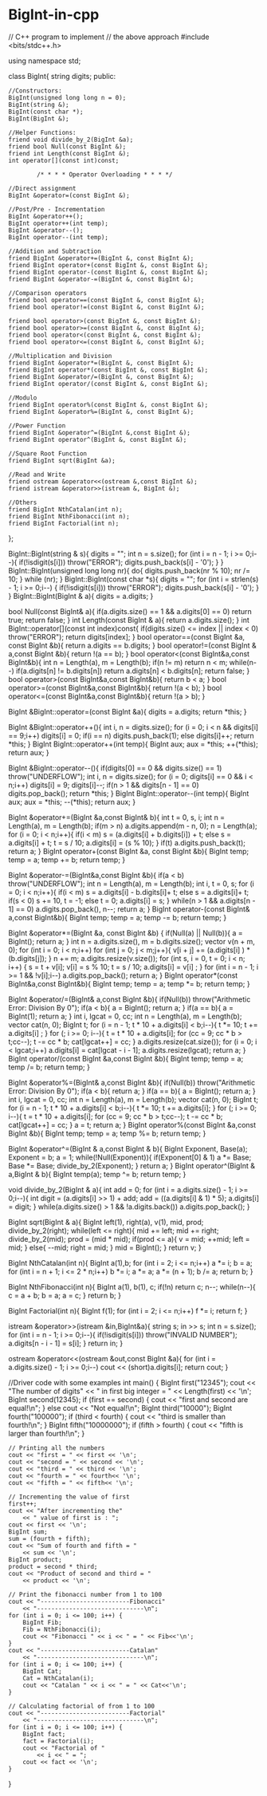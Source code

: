 # BigInt-in-cpp
// C++ program to implement
// the above approach
#include <bits/stdc++.h>

using namespace std;

class BigInt{
	string digits;
public:

	//Constructors:
	BigInt(unsigned long long n = 0);
	BigInt(string &);
	BigInt(const char *);
	BigInt(BigInt &);

	//Helper Functions:
	friend void divide_by_2(BigInt &a);
	friend bool Null(const BigInt &);
	friend int Length(const BigInt &);
	int operator[](const int)const;

			/* * * * Operator Overloading * * * */

	//Direct assignment
	BigInt &operator=(const BigInt &);

	//Post/Pre - Incrementation
	BigInt &operator++();
	BigInt operator++(int temp);
	BigInt &operator--();
	BigInt operator--(int temp);

	//Addition and Subtraction
	friend BigInt &operator+=(BigInt &, const BigInt &);
	friend BigInt operator+(const BigInt &, const BigInt &);
	friend BigInt operator-(const BigInt &, const BigInt &);
	friend BigInt &operator-=(BigInt &, const BigInt &);

	//Comparison operators
	friend bool operator==(const BigInt &, const BigInt &);
	friend bool operator!=(const BigInt &, const BigInt &);

	friend bool operator>(const BigInt &, const BigInt &);
	friend bool operator>=(const BigInt &, const BigInt &);
	friend bool operator<(const BigInt &, const BigInt &);
	friend bool operator<=(const BigInt &, const BigInt &);

	//Multiplication and Division
	friend BigInt &operator*=(BigInt &, const BigInt &);
	friend BigInt operator*(const BigInt &, const BigInt &);
	friend BigInt &operator/=(BigInt &, const BigInt &);
	friend BigInt operator/(const BigInt &, const BigInt &);

	//Modulo
	friend BigInt operator%(const BigInt &, const BigInt &);
	friend BigInt &operator%=(BigInt &, const BigInt &);

	//Power Function
	friend BigInt &operator^=(BigInt &,const BigInt &);
	friend BigInt operator^(BigInt &, const BigInt &);
	
	//Square Root Function
	friend BigInt sqrt(BigInt &a);

	//Read and Write
	friend ostream &operator<<(ostream &,const BigInt &);
	friend istream &operator>>(istream &, BigInt &);

	//Others
	friend BigInt NthCatalan(int n);
	friend BigInt NthFibonacci(int n);
	friend BigInt Factorial(int n);
};

BigInt::BigInt(string & s){
	digits = "";
	int n = s.size();
	for (int i = n - 1; i >= 0;i--){
		if(!isdigit(s[i]))
			throw("ERROR");
		digits.push_back(s[i] - '0');
	}
}
BigInt::BigInt(unsigned long long nr){
	do{
		digits.push_back(nr % 10);
		nr /= 10;
	} while (nr);
}
BigInt::BigInt(const char *s){
	digits = "";
	for (int i = strlen(s) - 1; i >= 0;i--)
	{
		if(!isdigit(s[i]))
			throw("ERROR");
		digits.push_back(s[i] - '0');
	}
}
BigInt::BigInt(BigInt & a){
	digits = a.digits;
}

bool Null(const BigInt& a){
	if(a.digits.size() == 1 && a.digits[0] == 0)
		return true;
	return false;
}
int Length(const BigInt & a){
	return a.digits.size();
}
int BigInt::operator[](const int index)const{
	if(digits.size() <= index || index < 0)
		throw("ERROR");
	return digits[index];
}
bool operator==(const BigInt &a, const BigInt &b){
	return a.digits == b.digits;
}
bool operator!=(const BigInt & a,const BigInt &b){
	return !(a == b);
}
bool operator<(const BigInt&a,const BigInt&b){
	int n = Length(a), m = Length(b);
	if(n != m)
		return n < m;
	while(n--)
		if(a.digits[n] != b.digits[n])
			return a.digits[n] < b.digits[n];
	return false;
}
bool operator>(const BigInt&a,const BigInt&b){
	return b < a;
}
bool operator>=(const BigInt&a,const BigInt&b){
	return !(a < b);
}
bool operator<=(const BigInt&a,const BigInt&b){
	return !(a > b);
}

BigInt &BigInt::operator=(const BigInt &a){
	digits = a.digits;
	return *this;
}

BigInt &BigInt::operator++(){
	int i, n = digits.size();
	for (i = 0; i < n && digits[i] == 9;i++)
		digits[i] = 0;
	if(i == n)
		digits.push_back(1);
	else
		digits[i]++;
	return *this;
}
BigInt BigInt::operator++(int temp){
	BigInt aux;
	aux = *this;
	++(*this);
	return aux;
}

BigInt &BigInt::operator--(){
	if(digits[0] == 0 && digits.size() == 1)
		throw("UNDERFLOW");
	int i, n = digits.size();
	for (i = 0; digits[i] == 0 && i < n;i++)
		digits[i] = 9;
	digits[i]--;
	if(n > 1 && digits[n - 1] == 0)
		digits.pop_back();
	return *this;
}
BigInt BigInt::operator--(int temp){
	BigInt aux;
	aux = *this;
	--(*this);
	return aux;
}

BigInt &operator+=(BigInt &a,const BigInt& b){
	int t = 0, s, i;
	int n = Length(a), m = Length(b);
	if(m > n)
		a.digits.append(m - n, 0);
	n = Length(a);
	for (i = 0; i < n;i++){
		if(i < m)
			s = (a.digits[i] + b.digits[i]) + t;
		else
			s = a.digits[i] + t;
		t = s / 10;
		a.digits[i] = (s % 10);
	}
	if(t)
		a.digits.push_back(t);
	return a;
}
BigInt operator+(const BigInt &a, const BigInt &b){
	BigInt temp;
	temp = a;
	temp += b;
	return temp;
}

BigInt &operator-=(BigInt&a,const BigInt &b){
	if(a < b)
		throw("UNDERFLOW");
	int n = Length(a), m = Length(b);
	int i, t = 0, s;
	for (i = 0; i < n;i++){
		if(i < m)
			s = a.digits[i] - b.digits[i]+ t;
		else
			s = a.digits[i]+ t;
		if(s < 0)
			s += 10,
			t = -1;
		else
			t = 0;
		a.digits[i] = s;
	}
	while(n > 1 && a.digits[n - 1] == 0)
		a.digits.pop_back(),
		n--;
	return a;
}
BigInt operator-(const BigInt& a,const BigInt&b){
	BigInt temp;
	temp = a;
	temp -= b;
	return temp;
}

BigInt &operator*=(BigInt &a, const BigInt &b)
{
	if(Null(a) || Null(b)){
		a = BigInt();
		return a;
	}
	int n = a.digits.size(), m = b.digits.size();
	vector<int> v(n + m, 0);
	for (int i = 0; i < n;i++)
		for (int j = 0; j < m;j++){
			v[i + j] += (a.digits[i] ) * (b.digits[j]);
		}
	n += m;
	a.digits.resize(v.size());
	for (int s, i = 0, t = 0; i < n; i++)
	{
		s = t + v[i];
		v[i] = s % 10;
		t = s / 10;
		a.digits[i] = v[i] ;
	}
	for (int i = n - 1; i >= 1 && !v[i];i--)
			a.digits.pop_back();
	return a;
}
BigInt operator*(const BigInt&a,const BigInt&b){
	BigInt temp;
	temp = a;
	temp *= b;
	return temp;
}

BigInt &operator/=(BigInt& a,const BigInt &b){
	if(Null(b))
		throw("Arithmetic Error: Division By 0");
	if(a < b){
		a = BigInt();
		return a;
	}
	if(a == b){
		a = BigInt(1);
		return a;
	}
	int i, lgcat = 0, cc;
	int n = Length(a), m = Length(b);
	vector<int> cat(n, 0);
	BigInt t;
	for (i = n - 1; t * 10 + a.digits[i] < b;i--){
		t *= 10;
		t += a.digits[i] ;
	}
	for (; i >= 0; i--){
		t = t * 10 + a.digits[i];
		for (cc = 9; cc * b > t;cc--);
		t -= cc * b;
		cat[lgcat++] = cc;
	}
	a.digits.resize(cat.size());
	for (i = 0; i < lgcat;i++)
		a.digits[i] = cat[lgcat - i - 1];
	a.digits.resize(lgcat);
	return a;
}
BigInt operator/(const BigInt &a,const BigInt &b){
	BigInt temp;
	temp = a;
	temp /= b;
	return temp;
}

BigInt &operator%=(BigInt& a,const BigInt &b){
	if(Null(b))
		throw("Arithmetic Error: Division By 0");
	if(a < b){
		return a;
	}
	if(a == b){
		a = BigInt();
		return a;
	}
	int i, lgcat = 0, cc;
	int n = Length(a), m = Length(b);
	vector<int> cat(n, 0);
	BigInt t;
	for (i = n - 1; t * 10 + a.digits[i] < b;i--){
		t *= 10;
		t += a.digits[i];
	}
	for (; i >= 0; i--){
		t = t * 10 + a.digits[i];
		for (cc = 9; cc * b > t;cc--);
		t -= cc * b;
		cat[lgcat++] = cc;
	}
	a = t;
	return a;
}
BigInt operator%(const BigInt &a,const BigInt &b){
	BigInt temp;
	temp = a;
	temp %= b;
	return temp;
}

BigInt &operator^=(BigInt & a,const BigInt & b){
	BigInt Exponent, Base(a);
	Exponent = b;
	a = 1;
	while(!Null(Exponent)){
		if(Exponent[0] & 1)
			a *= Base;
		Base *= Base;
		divide_by_2(Exponent);
	}
	return a;
}
BigInt operator^(BigInt & a,BigInt & b){
	BigInt temp(a);
	temp ^= b;
	return temp;
}

void divide_by_2(BigInt & a){
	int add = 0;
	for (int i = a.digits.size() - 1; i >= 0;i--){
		int digit = (a.digits[i] >> 1) + add;
		add = ((a.digits[i] & 1) * 5);
		a.digits[i] = digit;
	}
	while(a.digits.size() > 1 && !a.digits.back())
		a.digits.pop_back();
}

BigInt sqrt(BigInt & a){
	BigInt left(1), right(a), v(1), mid, prod;
	divide_by_2(right);
	while(left <= right){
		mid += left;
		mid += right;
		divide_by_2(mid);
		prod = (mid * mid);
		if(prod <= a){
			v = mid;
			++mid;
			left = mid;
		}
		else{
			--mid;
			right = mid;
		}
		mid = BigInt();
	}
	return v;
}

BigInt NthCatalan(int n){
	BigInt a(1),b;
	for (int i = 2; i <= n;i++)
		a *= i;
	b = a;
	for (int i = n + 1; i <= 2 * n;i++)
		b *= i;
	a *= a;
	a *= (n + 1);
	b /= a;
	return b;
}

BigInt NthFibonacci(int n){
	BigInt a(1), b(1), c;
	if(!n)
		return c;
	n--;
	while(n--){
		c = a + b;
		b = a;
		a = c;
	}
	return b;
}

BigInt Factorial(int n){
	BigInt f(1);
	for (int i = 2; i <= n;i++)
		f *= i;
	return f;
}

istream &operator>>(istream &in,BigInt&a){
	string s;
	in >> s;
	int n = s.size();
	for (int i = n - 1; i >= 0;i--){
		if(!isdigit(s[i]))
			throw("INVALID NUMBER");
		a.digits[n - i - 1] = s[i];
	}
	return in;
}

ostream &operator<<(ostream &out,const BigInt &a){
	for (int i = a.digits.size() - 1; i >= 0;i--)
		cout << (short)a.digits[i];
	return cout;
}

//Driver code with some examples
int main()
{
	BigInt first("12345");
	cout << "The number of digits"
		<< " in first big integer = "
		<< Length(first) << '\n';
	BigInt second(12345);
	if (first == second) {
		cout << "first and second are equal!\n";
	}
	else
		cout << "Not equal!\n";
	BigInt third("10000");
	BigInt fourth("100000");
	if (third < fourth) {
		cout << "third is smaller than fourth!\n";
	}
	BigInt fifth("10000000");
	if (fifth > fourth) {
		cout << "fifth is larger than fourth!\n";
	}

	// Printing all the numbers
	cout << "first = " << first << '\n';
	cout << "second = " << second << '\n';
	cout << "third = " << third << '\n';
	cout << "fourth = " << fourth<< '\n';
	cout << "fifth = " << fifth<< '\n';

	// Incrementing the value of first
	first++;
	cout << "After incrementing the"
		<< " value of first is : ";
	cout << first << '\n';
	BigInt sum;
	sum = (fourth + fifth);
	cout << "Sum of fourth and fifth = "
		<< sum << '\n';
	BigInt product;
	product = second * third;
	cout << "Product of second and third = "
		<< product << '\n';

	// Print the fibonacci number from 1 to 100
	cout << "-------------------------Fibonacci"
		<< "------------------------------\n";
	for (int i = 0; i <= 100; i++) {
		BigInt Fib;
		Fib = NthFibonacci(i);
		cout << "Fibonacci " << i << " = " << Fib<<'\n';
	}
	cout << "-------------------------Catalan"
		<< "------------------------------\n";
	for (int i = 0; i <= 100; i++) {
		BigInt Cat;
		Cat = NthCatalan(i);
		cout << "Catalan " << i << " = " << Cat<<'\n';
	}

	// Calculating factorial of from 1 to 100
	cout << "-------------------------Factorial"
		<< "------------------------------\n";
	for (int i = 0; i <= 100; i++) {
		BigInt fact;
		fact = Factorial(i);
		cout << "Factorial of "
			<< i << " = ";
		cout << fact << '\n';
	}

}
